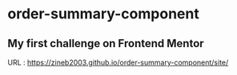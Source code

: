 # order-summary-component
## My first challenge on Frontend Mentor
URL : https://zineb2003.github.io/order-summary-component/site/
